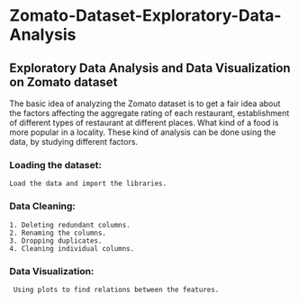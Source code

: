# Zomato-Dataset-Exploratory-Data-Analysis

## Exploratory Data Analysis and Data Visualization on Zomato dataset
The basic idea of analyzing the Zomato dataset is to get a fair idea about the factors affecting the aggregate rating of each restaurant, establishment of different types of restaurant at different places. What kind of a food is more popular in a locality. These kind of analysis can be done using the data, by studying different factors.

### Loading the dataset: 
    Load the data and import the libraries.
    
### Data Cleaning:
    1. Deleting redundant columns.
    2. Renaming the columns.
    3. Dropping duplicates.
    4. Cleaning individual columns.
    
### Data Visualization: 
     Using plots to find relations between the features.
